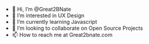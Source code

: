 - 👋 Hi, I’m @Great2BNate
- 👀 I’m interested in UX Design
- 🌱 I’m currently learning Javascript
- 💞️ I’m looking to collaborate on Open Source Projects
- 📫 How to reach me at Great2bnate.com

<!---
Great2BNate/Great2BNate is a ✨ special ✨ repository because its `README.md` (this file) appears on your GitHub profile.
You can click the Preview link to take a look at your changes.
--->
